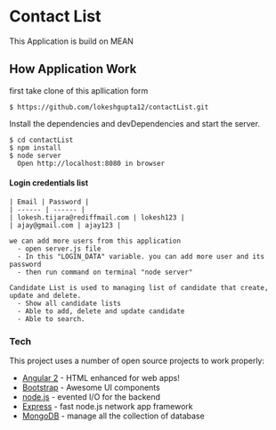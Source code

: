 
# Contact List
  This Application is build on MEAN


## How Application Work
  first take clone of this apllication form
  ```
  $ https://github.com/lokeshgupta12/contactList.git
  ```
  Install the dependencies and devDependencies and start the server.

  ```
  $ cd contactList
  $ npm install
  $ node server
	Open http://localhost:8080 in browser
```
#### Login credentials list

	| Email | Password |
	| ------ | ------ |
	| lokesh.tijara@rediffmail.com | lokesh123 |
	| ajay@gmail.com | ajay123 |

	we can add more users from this application
      - open server.js file
      - In this "LOGIN_DATA" variable. you can add more user and its password
      - then run command on terminal "node server"

    Candidate List is used to managing list of candidate that create, update and delete.
	  - Show all candidate lists
	  - Able to add, delete and update candidate
	  - Able to search.
### Tech

This project uses a number of open source projects to work properly:

* [Angular 2] - HTML enhanced for web apps!
* [Bootstrap] - Awesome UI components
* [node.js] - evented I/O for the backend
* [Express] - fast node.js network app framework
* [MongoDB] - manage all the collection of database

[//]: #
   [Bootstrap]: <https://getbootstrap.com/>
   [Angular 2]: <https://angular.io>
   [node.js]: <http://nodejs.org>
   [Express]: <http://expressjs.com>
   [MongoDB]: <https://www.mongodb.com/>


